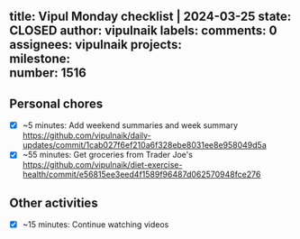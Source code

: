 title:	Vipul Monday checklist | 2024-03-25
state:	CLOSED
author:	vipulnaik
labels:	
comments:	0
assignees:	vipulnaik
projects:	
milestone:	
number:	1516
--
## Personal chores

- [x] ~5 minutes: Add weekend summaries and week summary https://github.com/vipulnaik/daily-updates/commit/1cab027f6ef210a6f328ebe8031ee8e958049d5a
- [x] ~55 minutes: Get groceries from Trader Joe's https://github.com/vipulnaik/diet-exercise-health/commit/e56815ee3eed4f1589f96487d062570948fce276

## Other activities

- [x] ~15 minutes: Continue watching videos
